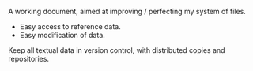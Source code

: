 A working document, aimed at improving / perfecting my system of files.

* Easy access to reference data.
* Easy modification of data.

Keep all textual data in version control, with distributed copies and repositories.